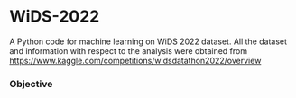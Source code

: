 # WiDS-2022
A Python code for machine learning on WiDS 2022 dataset.
All the dataset and information with respect to the analysis were obtained from https://www.kaggle.com/competitions/widsdatathon2022/overview
### Objective
